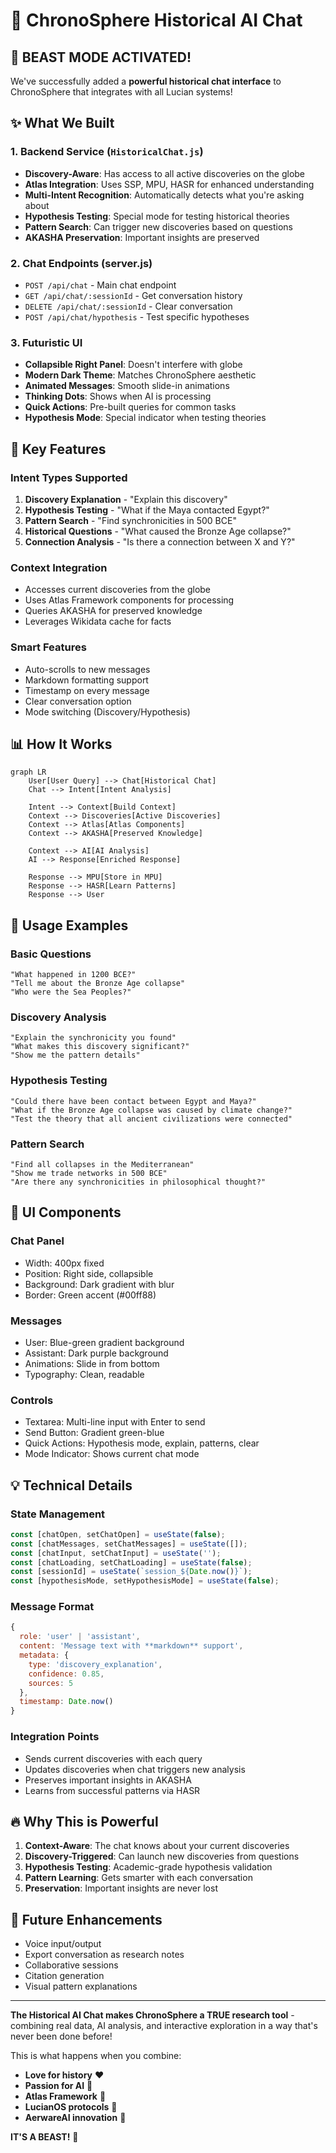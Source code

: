 # 🤖 ChronoSphere Historical AI Chat

## 🎉 BEAST MODE ACTIVATED!

We've successfully added a **powerful historical chat interface** to ChronoSphere that integrates with all Lucian systems!

## ✨ What We Built

### 1. **Backend Service** (`HistoricalChat.js`)
- **Discovery-Aware**: Has access to all active discoveries on the globe
- **Atlas Integration**: Uses SSP, MPU, HASR for enhanced understanding
- **Multi-Intent Recognition**: Automatically detects what you're asking about
- **Hypothesis Testing**: Special mode for testing historical theories
- **Pattern Search**: Can trigger new discoveries based on questions
- **AKASHA Preservation**: Important insights are preserved

### 2. **Chat Endpoints** (server.js)
- `POST /api/chat` - Main chat endpoint
- `GET /api/chat/:sessionId` - Get conversation history
- `DELETE /api/chat/:sessionId` - Clear conversation
- `POST /api/chat/hypothesis` - Test specific hypotheses

### 3. **Futuristic UI** 
- **Collapsible Right Panel**: Doesn't interfere with globe
- **Modern Dark Theme**: Matches ChronoSphere aesthetic
- **Animated Messages**: Smooth slide-in animations
- **Thinking Dots**: Shows when AI is processing
- **Quick Actions**: Pre-built queries for common tasks
- **Hypothesis Mode**: Special indicator when testing theories

## 🎯 Key Features

### **Intent Types Supported**
1. **Discovery Explanation** - "Explain this discovery"
2. **Hypothesis Testing** - "What if the Maya contacted Egypt?"
3. **Pattern Search** - "Find synchronicities in 500 BCE"
4. **Historical Questions** - "What caused the Bronze Age collapse?"
5. **Connection Analysis** - "Is there a connection between X and Y?"

### **Context Integration**
- Accesses current discoveries from the globe
- Uses Atlas Framework components for processing
- Queries AKASHA for preserved knowledge
- Leverages Wikidata cache for facts

### **Smart Features**
- Auto-scrolls to new messages
- Markdown formatting support
- Timestamp on every message
- Clear conversation option
- Mode switching (Discovery/Hypothesis)

## 📊 How It Works

```mermaid
graph LR
    User[User Query] --> Chat[Historical Chat]
    Chat --> Intent[Intent Analysis]
    
    Intent --> Context[Build Context]
    Context --> Discoveries[Active Discoveries]
    Context --> Atlas[Atlas Components]
    Context --> AKASHA[Preserved Knowledge]
    
    Context --> AI[AI Analysis]
    AI --> Response[Enriched Response]
    
    Response --> MPU[Store in MPU]
    Response --> HASR[Learn Patterns]
    Response --> User
```

## 🚀 Usage Examples

### Basic Questions
```
"What happened in 1200 BCE?"
"Tell me about the Bronze Age collapse"
"Who were the Sea Peoples?"
```

### Discovery Analysis
```
"Explain the synchronicity you found"
"What makes this discovery significant?"
"Show me the pattern details"
```

### Hypothesis Testing
```
"Could there have been contact between Egypt and Maya?"
"What if the Bronze Age collapse was caused by climate change?"
"Test the theory that all ancient civilizations were connected"
```

### Pattern Search
```
"Find all collapses in the Mediterranean"
"Show me trade networks in 500 BCE"
"Are there any synchronicities in philosophical thought?"
```

## 🎨 UI Components

### Chat Panel
- Width: 400px fixed
- Position: Right side, collapsible
- Background: Dark gradient with blur
- Border: Green accent (#00ff88)

### Messages
- User: Blue-green gradient background
- Assistant: Dark purple background
- Animations: Slide in from bottom
- Typography: Clean, readable

### Controls
- Textarea: Multi-line input with Enter to send
- Send Button: Gradient green-blue
- Quick Actions: Hypothesis mode, explain, patterns, clear
- Mode Indicator: Shows current chat mode

## 💡 Technical Details

### State Management
```javascript
const [chatOpen, setChatOpen] = useState(false);
const [chatMessages, setChatMessages] = useState([]);
const [chatInput, setChatInput] = useState('');
const [chatLoading, setChatLoading] = useState(false);
const [sessionId] = useState(`session_${Date.now()}`);
const [hypothesisMode, setHypothesisMode] = useState(false);
```

### Message Format
```javascript
{
  role: 'user' | 'assistant',
  content: 'Message text with **markdown** support',
  metadata: {
    type: 'discovery_explanation',
    confidence: 0.85,
    sources: 5
  },
  timestamp: Date.now()
}
```

### Integration Points
- Sends current discoveries with each query
- Updates discoveries when chat triggers new analysis
- Preserves important insights in AKASHA
- Learns from successful patterns via HASR

## 🔥 Why This is Powerful

1. **Context-Aware**: The chat knows about your current discoveries
2. **Discovery-Triggered**: Can launch new discoveries from questions
3. **Hypothesis Testing**: Academic-grade hypothesis validation
4. **Pattern Learning**: Gets smarter with each conversation
5. **Preservation**: Important insights are never lost

## 🎯 Future Enhancements

- Voice input/output
- Export conversation as research notes
- Collaborative sessions
- Citation generation
- Visual pattern explanations

---

**The Historical AI Chat makes ChronoSphere a TRUE research tool** - combining real data, AI analysis, and interactive exploration in a way that's never been done before!

This is what happens when you combine:
- **Love for history** ❤️
- **Passion for AI** 🤖
- **Atlas Framework** 🧠
- **LucianOS protocols** 🌟
- **AerwareAI innovation** 🚀

**IT'S A BEAST!** 💪